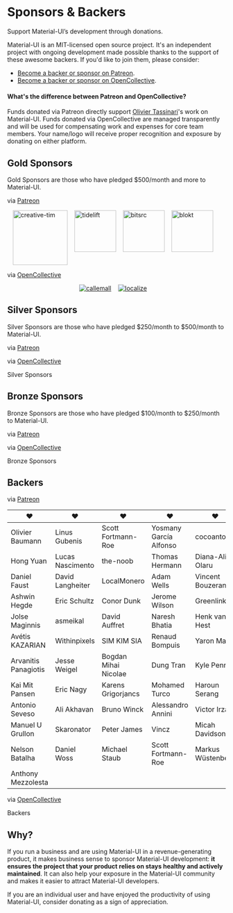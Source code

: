 # Sponsors & Backers

<p class="description">Support Material-UI’s development through donations.</p>

Material-UI is an MIT-licensed open source project. It's an independent project with ongoing development made possible thanks to the support of these awesome backers. If you'd like to join them, please consider:

- [Become a backer or sponsor on Patreon](https://www.patreon.com/oliviertassinari).
- [Become a backer or sponsor on OpenCollective](https://opencollective.com/material-ui).

#### What's the difference between Patreon and OpenCollective?

Funds donated via Patreon directly support [Olivier Tassinari](https://github.com/oliviertassinari)'s work on Material-UI.
Funds donated via OpenCollective are managed transparently and will be used for compensating work and expenses for core team members.
Your name/logo will receive proper recognition and exposure by donating on either platform.

## Gold Sponsors

Gold Sponsors are those who have pledged $500/month and more to Material-UI.

via [Patreon](https://www.patreon.com/oliviertassinari)

<p style="display: flex; justify-content: center;">
  <a data-ga-event-category="sponsors" data-ga-event-action="logo" data-ga-event-label="creative-tim" href="https://www.creative-tim.com/?partner=104080" rel="noopener" target="_blank" style="margin-right: 16px;"><img width="126" src="https://avatars1.githubusercontent.com/u/20172349?s=378" alt="creative-tim" title="Premium Themes"></a>
  <a data-ga-event-category="sponsors" data-ga-event-action="logo" data-ga-event-label="tidelift" href="https://tidelift.com/subscription/pkg/npm-material-ui?utm_source=material_ui&utm_medium=referral&utm_campaign=homepage" rel="noopener" target="_blank" style="margin-right: 16px;"><img width="96" src="https://avatars2.githubusercontent.com/u/30204434?s=192" alt="tidelift" title="Get Professionally Supported Material-UI"></a>
  <a data-ga-event-category="sponsors" data-ga-event-action="logo" data-ga-event-label="bitsrc" href="https://bit.dev" rel="noopener" target="_blank" style="margin-right: 16px;"><img width="96" src="https://avatars1.githubusercontent.com/u/24789812?s=192" alt="bitsrc" title="The fastest way to share code"></a>
  <a data-ga-event-category="sponsors" data-ga-event-action="logo" data-ga-event-label="blokt" href="https://blokt.com/" rel="noopener" target="_blank" style="margin-right: 16px;"><img width="96" src="https://pbs.twimg.com/profile_images/927547020134502405/zY3QPxmz_200x200.jpg" alt="blokt" title="Leading Cryptocurrency News"></a>
</p>

via [OpenCollective](https://opencollective.com/material-ui)

<p style="display: flex; justify-content: center; flex-wrap: wrap;">
  <a data-ga-event-category="sponsors" data-ga-event-action="logo" data-ga-event-label="callemall" href="https://www.call-em-all.com" rel="noopener" target="_blank" style="margin-right: 16px;"><img src="https://images.opencollective.com/proxy/images?src=https%3A%2F%2Fopencollective-production.s3-us-west-1.amazonaws.com%2Ff4053300-e0ea-11e7-acf0-0fa7c0509f4e.png&height=100" alt="callemall" title="The easy way to message your group"></a>
  <a data-ga-event-category="sponsors" data-ga-event-action="logo" data-ga-event-label="localize" href="https://localizejs.com" rel="noopener" target="_blank" style="margin-right: 16px;"><img src="https://images.opencollective.com/proxy/images?src=https%3A%2F%2Fopencollective-production.s3-us-west-1.amazonaws.com%2F629dea80-f1ae-11e8-b356-a5942970e22b.png&height=65" alt="localize" title="Application translation & localization platform"></a>
</p>

## Silver Sponsors

Silver Sponsors are those who have pledged $250/month to $500/month to Material-UI.

via [Patreon](https://www.patreon.com/oliviertassinari)

via [OpenCollective](https://opencollective.com/material-ui)

<p style="overflow: auto;">
  <object type="image/svg+xml" data="https://opencollective.com/material-ui/tiers/silver-sponsors.svg?avatarHeight=70&width=600">Silver Sponsors</object>
</p>

## Bronze Sponsors

Bronze Sponsors are those who have pledged $100/month to $250/month to Material-UI.

via [Patreon](https://www.patreon.com/oliviertassinari)

via [OpenCollective](https://opencollective.com/material-ui)

<p style="overflow: auto;">
  <object type="image/svg+xml" data="https://opencollective.com/material-ui/tiers/bronze-sponsors.svg?avatarHeight=60&width=600">Bronze Sponsors</object>
</p>

## Backers

via [Patreon](https://www.patreon.com/oliviertassinari)

| ♥️ | ♥️ | ♥️ | ♥️ | ♥️ |
|---|---|---|---|---|
| Olivier Baumann | Linus Gubenis | Scott Fortmann-Roe | Yosmany García Alfonso | cocoanton |
| Hong Yuan | Lucas Nascimento | the-noob | Thomas Hermann | Diana-Alina Olaru |
| Daniel Faust | David Langheiter | LocalMonero | Adam Wells | Vincent Bouzeran |
| Ashwin Hegde | Eric Schultz | Conor Dunk | Jerome Wilson | Greenlink |
| Jolse Maginnis | asmeikal | David Auffret | Naresh Bhatia | Henk van Hest |
| Avétis KAZARIAN | Withinpixels | SIM KIM SIA | Renaud Bompuis | Yaron Malin |
| Arvanitis Panagiotis | Jesse Weigel | Bogdan Mihai Nicolae | Dung Tran | Kyle Pennell |
| Kai Mit Pansen | Eric Nagy | Karens Grigorjancs | Mohamed Turco | Haroun Serang |
| Antonio Seveso | Ali Akhavan | Bruno Winck | Alessandro Annini | Victor Irzak |
| Manuel U Grullon | Skaronator | Peter James | Vincz | Micah Davidson |
| Nelson Batalha | Daniel Woss | Michael Staub | Scott Fortmann-Roe | Markus Wüstenberg |
| Anthony Mezzolesta |

via [OpenCollective](https://opencollective.com/material-ui)

<p style="overflow: auto;">
  <object type="image/svg+xml" data="https://opencollective.com/material-ui/tiers/backer.svg?avatarHeight=50&width=600">Backers</object>
</p>

## Why?

If you run a business and are using Material-UI in a revenue-generating product, it makes business sense to sponsor Material-UI development: **it ensures the project that your product relies on stays healthy and actively maintained**.
It can also help your exposure in the Material-UI community and makes it easier to attract Material-UI developers.

If you are an individual user and have enjoyed the productivity of using Material-UI, consider donating as a sign of appreciation.
